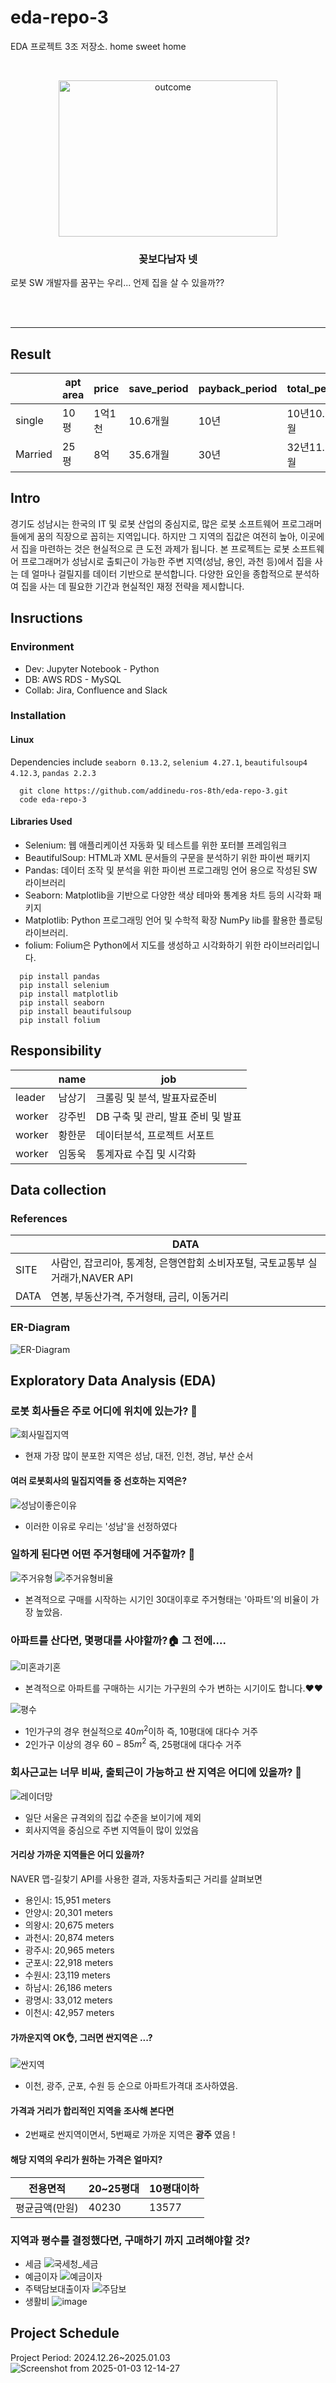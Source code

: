 # eda-repo-3
EDA 프로젝트 3조 저장소. home sweet home
<!-- PROJECT LOGO -->
<br />
<p align="center">
  <a href="https://github.com/addinedu-ros-8th/eda-repo-3">
    <img src="https://github.com/addinedu-ros-8th/eda-repo-3/blob/main/flowermen.jpg" alt="outcome" width="350" height="250">
  </a>

  <h3 align="center">꽂보다남자 넷</h3>
  로봇 SW 개발자를 꿈꾸는 우리... 언제 집을 살 수 있을까??
  <p align="center">
    <br />
    <br />
  </p>
</p>

<hr>

## Result
|        | apt area | price | save_period | payback_period | total_period |
|--------|------|------|------|------|------|
| single   | 10평| 1억1천| 10.6개월| 10년|10년10.6개월 
| Married   | 25평| 8억| 35.6개월| 30년| 32년11.6개월       

## Intro 
경기도 성남시는 한국의 IT 및 로봇 산업의 중심지로, 많은 로봇 소프트웨어 프로그래머들에게 꿈의 직장으로 꼽히는 지역입니다. 하지만 그 지역의 집값은 여전히 높아, 이곳에서 집을 마련하는 것은 현실적으로 큰 도전 과제가 됩니다. 본 프로젝트는 로봇 소프트웨어 프로그래머가 성남시로 출퇴근이 가능한 주변 지역(성남, 용인, 과천 등)에서 집을 사는 데 얼마나 걸릴지를 데이터 기반으로 분석합니다. 다양한 요인을 종합적으로 분석하여 집을 사는 데 필요한 기간과 현실적인 재정 전략을 제시합니다.
 
## Insructions
### Environment   
- Dev: Jupyter Notebook - Python  
- DB: AWS RDS - MySQL
- Collab: Jira, Confluence and Slack   

### Installation 
#### Linux
Dependencies include `seaborn 0.13.2`, `selenium 4.27.1`, `beautifulsoup4 4.12.3`, `pandas 2.2.3`
```
  git clone https://github.com/addinedu-ros-8th/eda-repo-3.git
  code eda-repo-3  
```
#### Libraries Used
- Selenium: 웹 애플리케이션 자동화 및 테스트를 위한 포터블 프레임워크 
- BeautifulSoup: HTML과 XML 문서들의 구문을 분석하기 위한 파이썬 패키지
- Pandas: 데이터 조작 및 분석을 위한 파이썬 프로그래밍 언어 용으로 작성된 SW 라이브러리
- Seaborn: Matplotlib을 기반으로 다양한 색상 테마와 통계용 차트 등의 시각화 패키지
- Matplotlib: Python 프로그래밍 언어 및 수학적 확장 NumPy lib를 활용한 플로팅 라이브러리.
- folium: Folium은 Python에서 지도를 생성하고 시각화하기 위한 라이브러리입니다.
```
  pip install pandas
  pip install selenium 
  pip install matplotlib 
  pip install seaborn 
  pip install beautifulsoup
  pip install folium
```
## Responsibility
|        | name | job |
|--------|------|-----|
| leader | 남상기 |  크롤링 및 분석, 발표자료준비|   
| worker | 강주빈 |  DB 구축 및 관리, 발표 준비 및 발표|   
| worker | 황한문 |  데이터분석, 프로젝트 서포트|    
| worker | 임동욱 |  통계자료 수집 및 시각화|   

## Data collection

### References 
|        | DATA | 
|--------|------|
| SITE   | 사람인, 잡코리아, 통계청, 은행연합회 소비자포털, 국토교통부 실거래가,NAVER API| 
| DATA   | 연봉, 부동산가격, 주거형태, 금리, 이동거리|        
         
### ER-Diagram 
![ER-Diagram](https://github.com/user-attachments/assets/0dc1663b-5592-4232-8309-e69d2646c212)

## Exploratory Data Analysis (EDA)
### 로봇 회사들은 주로 어디에 위치에 있는가? 🤖
![회사밀집지역](https://github.com/user-attachments/assets/feb36962-e257-474a-8d30-f2bb47ab8956)

- 현재 가장 많이 분포한 지역은 성남, 대전,  인천, 경남, 부산 순서
#### 여러 로봇회사의 밀집지역들 중 선호하는 지역은? 
![성남이좋은이유](https://github.com/user-attachments/assets/d0a45d66-2664-4d20-a1a6-13303679c3c5)

- 이러한 이유로 우리는 '성남'을 선정하였다

### 일하게 된다면 어떤 주거형태에 거주할까? 🤔 
![주거유형](https://github.com/user-attachments/assets/80bf3e54-c89c-4c03-afab-04850a7746d7)
![주거유형비율](https://github.com/user-attachments/assets/a8e7daad-0235-4d0e-97b0-9fdc609035fa)
- 본격적으로 구매를 시작하는 시기인 30대이후로 주거형태는 '아파트'의 비율이 가장 높았음.
### 아파트를 산다면, 몇평대를 사야할까?🏠 그 전에....
![미혼과기혼](https://github.com/user-attachments/assets/35e88cbf-7a0c-4be7-9fa6-f3a7435c95d8)
- 본격적으로 아파트를 구매하는 시기는 가구원의 수가 변하는 시기이도 합니다.❤️❤️ 

![평수](https://github.com/user-attachments/assets/2d842b7a-1a54-4d2e-8842-05b053e7610c)

- 1인가구의 경우 현실적으로 $40m^2$이하 즉, 10평대에 대다수 거주
- 2인가구 이상의 경우 $60-85m^2$ 즉, 25평대에 대다수 거주

### 회사근교는 너무 비싸, 출퇴근이 가능하고 싼 지역은 어디에 있을까? 🤔  
![레이더망](https://github.com/user-attachments/assets/5420946f-119a-4ebb-8b24-9bfe2f030034)
- 일단 서울은 규격외의 집값 수준을 보이기에 제외
- 회사지역을 중심으로 주변 지역들이 많이 있었음 

#### 거리상 가까운 지역들은 어디 있을까? 
NAVER 맵-길찾기 API를 사용한 결과, 자동차출퇴근 거리를 살펴보면
- 용인시: 15,951 meters
- 안양시: 20,301 meters
- 의왕시: 20,675 meters
- 과천시: 20,874 meters
- 광주시: 20,965 meters
- 군포시: 22,918 meters
- 수원시: 23,119 meters
- 하남시: 26,186 meters
- 광명시: 33,012 meters
- 이천시: 42,957 meters

#### 가까운지역 OK👌, 그러면 싼지역은 ...? 
![싼지역](https://github.com/user-attachments/assets/440176f0-0cf0-4b25-92f1-df98bee54751)
- 이천, 광주, 군포, 수원 등 순으로 아파트가격대 조사하였음.  

#### 가격과 거리가 합리적인 지역을 조사해 본다면
- 2번째로 싼지역이면서, 5번째로 가까운 지역은 **광주** 였음 ! 

#### 해당 지역의 우리가 원하는 가격은 얼마지?  
|   전용면적  | 20~25평대 | 10평대이하 |
|--------|------|-----|
| 평균금액(만원) | 40230 |  13577|
### 지역과 평수를 결정했다면, 구매하기 까지 고려해야할 것?
- 세금
  ![국세청_세금](https://github.com/user-attachments/assets/6b060e99-88f4-4da8-84bd-672e2a880f59)
- 예금이자
  ![예금이자](https://github.com/user-attachments/assets/83a264b2-067c-47c1-b13b-a06277d37bea)
- 주택담보대출이자
  ![주담보](https://github.com/user-attachments/assets/09bd6991-2265-4a8e-b0cd-c82870634b1d)
- 생활비
  ![image](https://github.com/user-attachments/assets/1b6926b5-d281-421c-aecf-91d89ed44d1d)


 
## Project Schedule
Project Period: 2024.12.26~2025.01.03
![Screenshot from 2025-01-03 12-14-27](https://github.com/user-attachments/assets/9e7cb741-095a-40fd-8d33-8c28dd6634e4)
